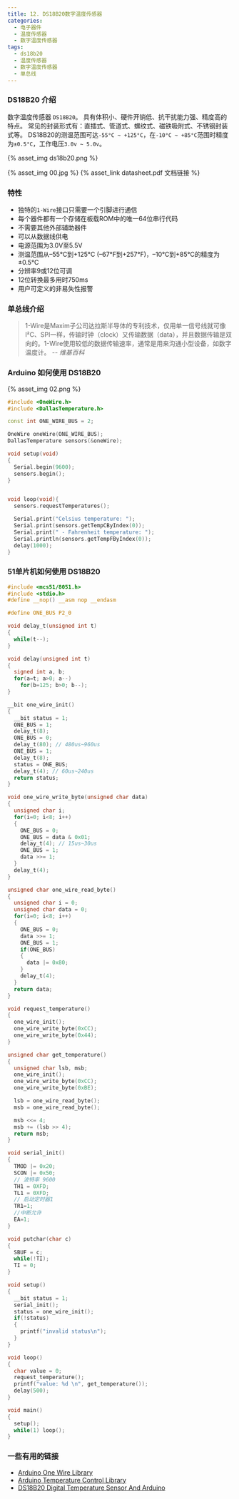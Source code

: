 ```yaml
---
title: 12. DS18B20数字温度传感器
categories:
  - 电子器件
  - 温度传感器
  - 数字温度传感器
tags:
  - ds18b20
  - 温度传感器
  - 数字温度传感器
  - 单总线
---
```


### DS18B20 介绍
数字温度传感器 `DS18B20`。
具有体积小、硬件开销低、抗干扰能力强、精度高的特点。
常见的封装形式有：直插式、管道式、螺纹式、磁铁吸附式、不锈钢封装式等。
DS18B20的测温范围可达`-55°C ~ +125°C`，在`-10°C ~ +85°C`范围时精度为`±0.5°C`，工作电压`3.0v ~ 5.0v`。

{% asset_img ds18b20.png %}
<!-- more -->
{% asset_img 00.jpg %}
{% asset_link datasheet.pdf 文档链接 %}

### 特性
- 独特的`1-Wire`接口只需要一个引脚进行通信
- 每个器件都有一个存储在板载ROM中的唯一64位串行代码
- 不需要其他外部辅助器件
- 可以从数据线供电
- 电源范围为3.0V至5.5V
- 测温范围从–55°C到+125°C (–67°F到+257°F)，–10°C到+85°C的精度为±0.5°C
- 分辨率9或12位可调
- 12位转换最多用时750ms
- 用户可定义的非易失性报警

### 单总线介绍
> 1-Wire是Maxim子公司达拉斯半导体的专利技术，仅用单一信号线就可像I²C、SPI一样，传输时钟（clock）又传输数据（data），并且数据传输是双向的。1-Wire使用较低的数据传输速率，通常是用来沟通小型设备，如数字温度计。
> _\-\- 维基百科_

### Arduino 如何使用 DS18B20
{% asset_img 02.png %}
```cpp
#include <OneWire.h>
#include <DallasTemperature.h>

const int ONE_WIRE_BUS = 2;

OneWire oneWire(ONE_WIRE_BUS);
DallasTemperature sensors(&oneWire);

void setup(void)
{
  Serial.begin(9600);
  sensors.begin();
}


void loop(void){
  sensors.requestTemperatures();

  Serial.print("Celsius temperature: ");
  Serial.print(sensors.getTempCByIndex(0));
  Serial.print(" - Fahrenheit temperature: ");
  Serial.println(sensors.getTempFByIndex(0));
  delay(1000);
}
```

### 51单片机如何使用 DS18B20
```c
#include <mcs51/8051.h>
#include <stdio.h>
#define __nop() __asm nop __endasm

#define ONE_BUS P2_0

void delay_t(unsigned int t)
{
  while(t--);
}

void delay(unsigned int t)
{
  signed int a, b;
  for(a=t; a>0; a--)
    for(b=125; b>0; b--);
}

__bit one_wire_init()
{
  __bit status = 1;
  ONE_BUS = 1;
  delay_t(8);
  ONE_BUS = 0;
  delay_t(80); // 480us~960us
  ONE_BUS = 1;
  delay_t(8);
  status = ONE_BUS;
  delay_t(4); // 60us~240us
  return status;
}

void one_wire_write_byte(unsigned char data)
{
  unsigned char i;
  for(i=0; i<8; i++)
  {
    ONE_BUS = 0;
    ONE_BUS = data & 0x01;
    delay_t(4); // 15us~30us
    ONE_BUS = 1;
    data >>= 1;
  }
  delay_t(4);
}

unsigned char one_wire_read_byte()
{
  unsigned char i = 0;
  unsigned char data = 0;
  for(i=0; i<8; i++)
  {
    ONE_BUS = 0;
    data >>= 1;
    ONE_BUS = 1;
    if(ONE_BUS)
    {
      data |= 0x80;
    }
    delay_t(4);
  }
  return data;
}

void request_temperature()
{
  one_wire_init();
  one_wire_write_byte(0xCC);
  one_wire_write_byte(0x44);
}

unsigned char get_temperature()
{
  unsigned char lsb, msb;
  one_wire_init();
  one_wire_write_byte(0xCC);
  one_wire_write_byte(0xBE);

  lsb = one_wire_read_byte();
  msb = one_wire_read_byte();

  msb <<= 4;
  msb += (lsb >> 4);
  return msb;
}

void serial_init()
{
  TMOD |= 0x20;
  SCON |= 0x50;
  // 波特率 9600
  TH1 = 0XFD;
  TL1 = 0XFD;
  // 启动定时器1
  TR1=1;
  //中断允许
  EA=1;
}

void putchar(char c)
{
  SBUF = c;
  while(!TI);
  TI = 0;
}

void setup()
{
  __bit status = 1;
  serial_init();
  status = one_wire_init();
  if(!status)
  {
    printf("invalid status\n");
  }
}

void loop()
{
  char value = 0;
  request_temperature();
  printf("value: %d \n", get_temperature());
  delay(500);
}

void main()
{
  setup();
  while(1) loop();
}
```

### 一些有用的链接
- [Arduino One Wire Library][OneWire]
- [Arduino Temperature Control Library][Arduino-Temperature-Control-Library]
- [DS18B20 Digital Temperature Sensor And Arduino][DS18B20 (digital temperature sensor) and Arduino]


[OneWire]: https://github.com/PaulStoffregen/OneWire
[Arduino-Temperature-Control-Library]: https://github.com/milesburton/Arduino-Temperature-Control-Library
[DS18B20 (digital temperature sensor) and Arduino]: https://create.arduino.cc/projecthub/TheGadgetBoy/ds18b20-digital-temperature-sensor-and-arduino-9cc806
